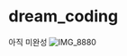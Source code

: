 # dream_coding

아직 미완성 
![IMG_8880](https://user-images.githubusercontent.com/70943889/154373900-b190108d-5895-4a4e-885d-28750fb102f0.jpeg)
